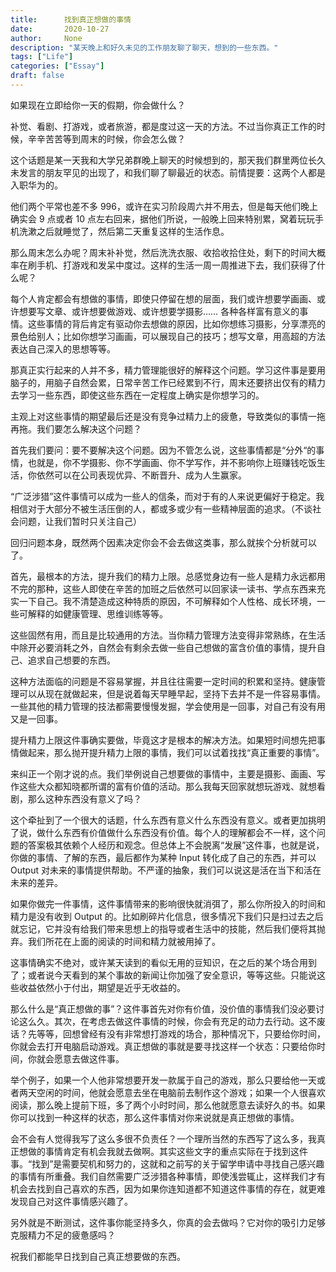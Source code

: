 ```yaml
---
title:      找到真正想做的事情
date:       2020-10-27
author:     None
description: "某天晚上和好久未见的工作朋友聊了聊天，想到的一些东西。"
tags: ["Life"]
categories: ["Essay"]
draft: false
---
```




如果现在立即给你一天的假期，你会做什么？

补觉、看剧、打游戏，或者旅游，都是度过这一天的方法。不过当你真正工作的时候，辛辛苦苦等到周末的时候，你会怎么做？

这个话题是某一天我和大学兄弟群晚上聊天的时候想到的，那天我们群里两位长久未发言的朋友罕见的出现了，和我们聊了聊最近的状态。前情提要：这两个人都是入职华为的。

他们两个平常也差不多 996，或许在实习阶段周六并不用去，但是每天他们晚上确实会 9 点或者 10 点左右回来，据他们所说，一般晚上回来特别累，窝着玩玩手机洗漱之后就睡觉了，然后第二天重复这样的生活作息。

那么周末怎么办呢？周末补补觉，然后洗洗衣服、收拾收拾住处，剩下的时间大概率在刷手机、打游戏和发呆中度过。这样的生活一周一周推进下去，我们获得了什么呢？

每个人肯定都会有想做的事情，即使只停留在想的层面，我们或许想要学画画、或许想要写文章、或许想要做游戏、或许想要学摄影…… 各种各样富有意义的事情。这些事情的背后肯定有驱动你去想做的原因，比如你想练习摄影，分享漂亮的景色给别人；比如你想学习画画，可以展现自己的技巧；想写文章，用高超的方法表达自己深入的思想等等。

那真正实行起来的人并不多，精力管理能很好的解释这个问题。学习这件事是要用脑子的，用脑子自然会累，日常辛苦工作已经累到不行，周末还要挤出仅有的精力去学习一些东西，即使这些东西在一定程度上确实是你想学习的。

主观上对这些事情的期望最后还是没有竞争过精力上的疲惫，导致类似的事情一拖再拖。我们要怎么解决这个问题？

首先我们要问：要不要解决这个问题。因为不管怎么说，这些事情都是“分外“的事情，也就是，你不学摄影、你不学画画、你不学写作，并不影响你上班赚钱吃饭生活，你依然可以在公司表现优异、不断晋升、成为人生赢家。

“广泛涉猎”这件事情可以成为一些人的信条，而对于有的人来说更偏好于稳定。我相信对于大部分不被生活压倒的人，都或多或少有一些精神层面的追求。（不谈社会问题，让我们暂时只关注自己）

回归问题本身，既然两个因素决定你会不会去做这类事，那么就挨个分析就可以了。

首先，最根本的方法，提升我们的精力上限。总感觉身边有一些人是精力永远都用不完的那种，这些人即使在辛苦的加班之后依然可以回家读一读书、学点东西来充实一下自己。我不清楚造成这种特质的原因，不可解释如个人性格、成长环境，一些可解释的如健康管理、思维训练等等。

这些固然有用，而且是比较通用的方法。当你精力管理方法变得非常熟练，在生活中除开必要消耗之外，自然会有剩余去做一些自己想做的富含价值的事情，提升自己、追求自己想要的东西。

这种方法面临的问题是不容易掌握，并且往往需要一定时间的积累和坚持。健康管理可以从现在就做起来，但是说着每天早睡早起，坚持下去并不是一件容易事情。一些其他的精力管理的技法都需要慢慢发掘，学会使用是一回事，对自己有没有用又是一回事。

提升精力上限这件事确实要做，毕竟这才是根本的解决方法。如果短时间想先把事情做起来，那么抛开提升精力上限的事情，我们可以试着找找“真正重要的事情”。

来纠正一个刚才说的点。我们举例说自己想要做的事情中，主要是摄影、画画、写作这些大众都知晓都所谓的富有价值的活动。那么我每天回家就想玩游戏、就想看剧，那么这种东西没有意义了吗？

这个牵扯到了一个很大的话题，什么东西有意义什么东西没有意义。或者更加挑明了说，做什么东西有价值做什么东西没有价值。每个人的理解都会不一样，这个问题的答案极其依赖个人经历和观念。但总体上不会脱离“发展”这件事，也就是说，你做的事情、了解的东西，最后都作为某种 Input 转化成了自己的东西，并可以 Output 对未来的事情提供帮助。不严谨的抽象，我们可以说这是活在当下和活在未来的差异。

如果你做完一件事情，这件事情带来的影响很快就消弭了，那么你所投入的时间和精力是没有收到 Output 的。比如刷碎片化信息，很多情况下我们只是扫过去之后就忘记，它并没有给我们带来思想上的指导或者生活中的技能，然后我们便将其抛弃。我们所花在上面的阅读的时间和精力就被用掉了。

这事情确实不绝对，或许某天读到的看似无用的豆知识，在之后的某个场合用到了；或者说今天看到的某个事故的新闻让你加强了安全意识，等等这些。只能说这些收益依然小于付出，期望是近乎无收益的。

那么什么是“真正想做的事”？这件事首先对你有价值，没价值的事情我们没必要讨论这么久。其次，在考虑去做这件事情的时候，你会有充足的动力去行动。这不废话？先等等，回想曾经有没有非常想打游戏的场合，那种情况下，只要给你时间，你就会去打开电脑启动游戏。真正想做的事就是要寻找这样一个状态：只要给你时间，你就会愿意去做这件事。

举个例子，如果一个人他非常想要开发一款属于自己的游戏，那么只要给他一天或者两天空闲的时间，他就会愿意去坐在电脑前去制作这个游戏；如果一个人很喜欢阅读，那么晚上提前下班，多了两个小时时间，那么他就愿意去读好久的书。如果你可以找到一种这样的状态，那么这件事情对你来说就是真正想做的事情。

会不会有人觉得我写了这么多很不负责任？一个理所当然的东西写了这么多，我真正想做的事情肯定有机会我就去做啊。其实这些文字的重点实际在于找到这件事。“找到”是需要契机和努力的，这就和之前写的关于留学申请中寻找自己感兴趣的事情有所重叠。我们自然需要广泛涉猎各种事情，即使浅尝辄止，这样我们才有机会去找到自己喜欢的东西，因为如果你连知道都不知道这件事情的存在，就更难发现自己对这件事情感兴趣了。

另外就是不断测试，这件事你能坚持多久，你真的会去做吗？它对你的吸引力足够克服精力不足的疲惫感吗？

祝我们都能早日找到自己真正想要做的东西。